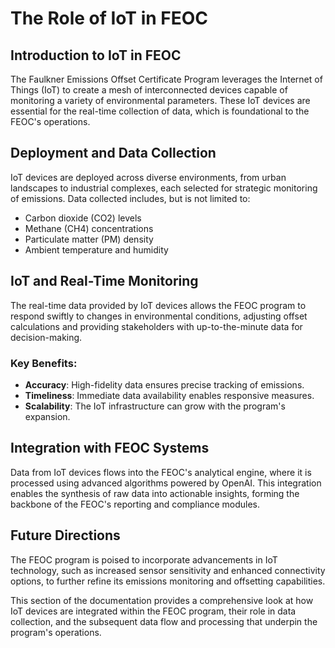 # The Role of IoT in FEOC

## Introduction to IoT in FEOC
The Faulkner Emissions Offset Certificate Program leverages the Internet of Things (IoT) to create a mesh of interconnected devices capable of monitoring a variety of environmental parameters. These IoT devices are essential for the real-time collection of data, which is foundational to the FEOC's operations.

## Deployment and Data Collection
IoT devices are deployed across diverse environments, from urban landscapes to industrial complexes, each selected for strategic monitoring of emissions. Data collected includes, but is not limited to:
- Carbon dioxide (CO2) levels
- Methane (CH4) concentrations
- Particulate matter (PM) density
- Ambient temperature and humidity

## IoT and Real-Time Monitoring
The real-time data provided by IoT devices allows the FEOC program to respond swiftly to changes in environmental conditions, adjusting offset calculations and providing stakeholders with up-to-the-minute data for decision-making. 

### Key Benefits:
- **Accuracy**: High-fidelity data ensures precise tracking of emissions.
- **Timeliness**: Immediate data availability enables responsive measures.
- **Scalability**: The IoT infrastructure can grow with the program's expansion.

## Integration with FEOC Systems
Data from IoT devices flows into the FEOC's analytical engine, where it is processed using advanced algorithms powered by OpenAI. This integration enables the synthesis of raw data into actionable insights, forming the backbone of the FEOC's reporting and compliance modules.

## Future Directions
The FEOC program is poised to incorporate advancements in IoT technology, such as increased sensor sensitivity and enhanced connectivity options, to further refine its emissions monitoring and offsetting capabilities.

This section of the documentation provides a comprehensive look at how IoT devices are integrated within the FEOC program, their role in data collection, and the subsequent data flow and processing that underpin the program's operations.

